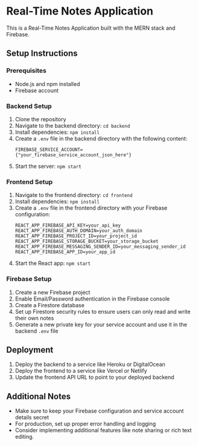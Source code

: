 # Real-Time Notes Application

This is a Real-Time Notes Application built with the MERN stack and Firebase.

## Setup Instructions

### Prerequisites

- Node.js and npm installed
- Firebase account

### Backend Setup

1. Clone the repository
2. Navigate to the backend directory: `cd backend`
3. Install dependencies: `npm install`
4. Create a `.env` file in the backend directory with the following content:
   ```
   FIREBASE_SERVICE_ACCOUNT={"your_firebase_service_account_json_here"}
   ```
5. Start the server: `npm start`

### Frontend Setup

1. Navigate to the frontend directory: `cd frontend`
2. Install dependencies: `npm install`
3. Create a `.env` file in the frontend directory with your Firebase configuration:
   ```
   REACT_APP_FIREBASE_API_KEY=your_api_key
   REACT_APP_FIREBASE_AUTH_DOMAIN=your_auth_domain
   REACT_APP_FIREBASE_PROJECT_ID=your_project_id
   REACT_APP_FIREBASE_STORAGE_BUCKET=your_storage_bucket
   REACT_APP_FIREBASE_MESSAGING_SENDER_ID=your_messaging_sender_id
   REACT_APP_FIREBASE_APP_ID=your_app_id
   ```
4. Start the React app: `npm start`

### Firebase Setup

1. Create a new Firebase project
2. Enable Email/Password authentication in the Firebase console
3. Create a Firestore database
4. Set up Firestore security rules to ensure users can only read and write their own notes
5. Generate a new private key for your service account and use it in the backend `.env` file

## Deployment

1. Deploy the backend to a service like Heroku or DigitalOcean
2. Deploy the frontend to a service like Vercel or Netlify
3. Update the frontend API URL to point to your deployed backend

## Additional Notes

- Make sure to keep your Firebase configuration and service account details secret
- For production, set up proper error handling and logging
- Consider implementing additional features like note sharing or rich text editing.
